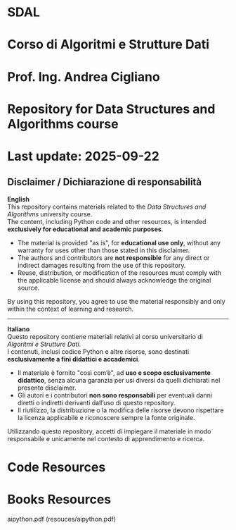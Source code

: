 # SDAL
# Corso di Algoritmi e Strutture Dati
# Prof. Ing. Andrea Cigliano
# Repository for Data Structures and Algorithms course
# Last update: 2025-09-22

## Disclaimer / Dichiarazione di responsabilità

**English**  
This repository contains materials related to the *Data Structures and Algorithms* university course.  
The content, including Python code and other resources, is intended **exclusively for educational and academic purposes**.  

- The material is provided "as is", for **educational use only**, without any warranty for uses other than those stated in this disclaimer.  
- The authors and contributors are **not responsible** for any direct or indirect damages resulting from the use of this repository.  
- Reuse, distribution, or modification of the resources must comply with the applicable license and should always acknowledge the original source.  

By using this repository, you agree to use the material responsibly and only within the context of learning and research.  

---

**Italiano**  
Questo repository contiene materiali relativi al corso universitario di *Algoritmi e Strutture Dati*.  
I contenuti, inclusi codice Python e altre risorse, sono destinati **esclusivamente a fini didattici e accademici**.  

- Il materiale è fornito "così com’è", ad **uso e scopo esclusivamente didattico**, senza alcuna garanzia per usi diversi da quelli dichiarati nel presente disclaimer.  
- Gli autori e i contributori **non sono responsabili** per eventuali danni diretti o indiretti derivanti dall’uso di questo repository.  
- Il riutilizzo, la distribuzione o la modifica delle risorse devono rispettare la licenza applicabile e riconoscere sempre la fonte originale.  

Utilizzando questo repository, accetti di impiegare il materiale in modo responsabile e unicamente nel contesto di apprendimento e ricerca.

# Code Resources


# Books Resources
aipython.pdf 
(resouces/aipython.pdf)

